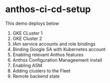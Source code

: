 # anthos-ci-cd-setup

This demo deploys below

1. GKE CLuster 1
2. GKE Cluster 2
3. IAm service accounts and role bindings
4. Binding Google SA with Kubernetes account
5. Enabling relevant Anthos features
6. Anthos Configuration Manageement install
7. Enabling ASM
8. Adding clusters to the Fleet
9. Remote backend state
 

